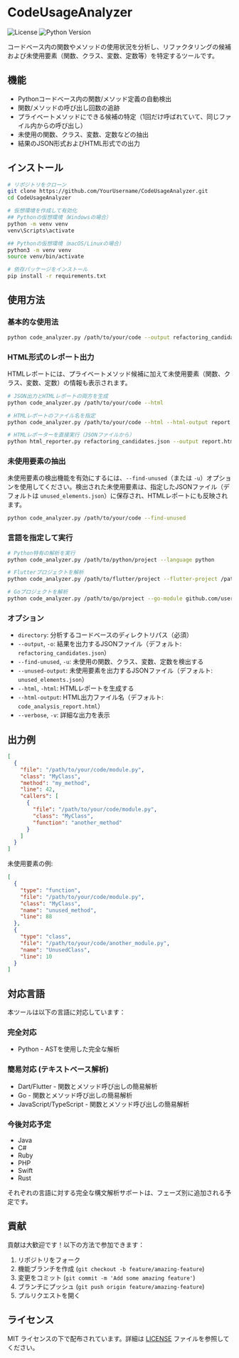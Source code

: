 # CodeUsageAnalyzer

![License](https://img.shields.io/github/license/YourUsername/CodeUsageAnalyzer)
![Python Version](https://img.shields.io/badge/python-3.6%2B-blue)

コードベース内の関数やメソッドの使用状況を分析し、リファクタリングの候補および未使用要素（関数、クラス、変数、定数等）を特定するツールです。

## 機能

- Pythonコードベース内の関数/メソッド定義の自動検出
- 関数/メソッドの呼び出し回数の追跡
- プライベートメソッドにできる候補の特定（1回だけ呼ばれていて、同じファイル内からの呼び出し）
- 未使用の関数、クラス、変数、定数などの抽出
- 結果のJSON形式およびHTML形式での出力

## インストール

```bash
# リポジトリをクローン
git clone https://github.com/YourUsername/CodeUsageAnalyzer.git
cd CodeUsageAnalyzer

# 仮想環境を作成して有効化
## Pythonの仮想環境（Windowsの場合）
python -m venv venv
venv\Scripts\activate

## Pythonの仮想環境（macOS/Linuxの場合）
python3 -m venv venv
source venv/bin/activate

# 依存パッケージをインストール
pip install -r requirements.txt
```

## 使用方法

### 基本的な使用法

```bash
python code_analyzer.py /path/to/your/code --output refactoring_candidates.json
```

### HTML形式のレポート出力

HTMLレポートには、プライベートメソッド候補に加えて未使用要素（関数、クラス、変数、定数）の情報も表示されます。

```bash
# JSON出力とHTMLレポートの両方を生成
python code_analyzer.py /path/to/your/code --html

# HTMLレポートのファイル名を指定
python code_analyzer.py /path/to/your/code --html --html-output report.html

# HTMLレポーターを直接実行（JSONファイルから）
python html_reporter.py refactoring_candidates.json --output report.html
```

### 未使用要素の抽出

未使用要素の検出機能を有効にするには、`--find-unused`（または `-u`）オプションを使用してください。検出された未使用要素は、指定したJSONファイル（デフォルトは `unused_elements.json`）に保存され、HTMLレポートにも反映されます。

```bash
python code_analyzer.py /path/to/your/code --find-unused
```

### 言語を指定して実行

```bash
# Python特有の解析を実行
python code_analyzer.py /path/to/python/project --language python

# Flutterプロジェクトを解析
python code_analyzer.py /path/to/flutter/project --flutter-project /path/to/flutter/project/root --analyze-widgets

# Goプロジェクトを解析
python code_analyzer.py /path/to/go/project --go-module github.com/username/project
```

### オプション

- `directory`: 分析するコードベースのディレクトリパス（必須）
- `--output`, `-o`: 結果を出力するJSONファイル（デフォルト: `refactoring_candidates.json`）
- `--find-unused`, `-u`: 未使用の関数、クラス、変数、定数を検出する
- `--unused-output`: 未使用要素を出力するJSONファイル（デフォルト: `unused_elements.json`）
- `--html`, `-html`: HTMLレポートを生成する
- `--html-output`: HTML出力ファイル名（デフォルト: `code_analysis_report.html`）
- `--verbose`, `-v`: 詳細な出力を表示

## 出力例

```json
[
  {
    "file": "/path/to/your/code/module.py",
    "class": "MyClass",
    "method": "my_method",
    "line": 42,
    "callers": [
      {
        "file": "/path/to/your/code/module.py",
        "class": "MyClass",
        "function": "another_method"
      }
    ]
  }
]
```

未使用要素の例:

```json
[
  {
    "type": "function",
    "file": "/path/to/your/code/module.py",
    "class": "MyClass",
    "name": "unused_method",
    "line": 88
  },
  {
    "type": "class",
    "file": "/path/to/your/code/another_module.py",
    "name": "UnusedClass",
    "line": 10
  }
]
```

## 対応言語

本ツールは以下の言語に対応しています：

### 完全対応
- Python - ASTを使用した完全な解析

### 簡易対応 (テキストベース解析)
- Dart/Flutter - 関数とメソッド呼び出しの簡易解析
- Go - 関数とメソッド呼び出しの簡易解析
- JavaScript/TypeScript - 関数とメソッド呼び出しの簡易解析

### 今後対応予定
- Java
- C#
- Ruby
- PHP
- Swift
- Rust

それぞれの言語に対する完全な構文解析サポートは、フェーズ別に追加される予定です。

## 貢献

貢献は大歓迎です！以下の方法で参加できます：

1. リポジトリをフォーク
2. 機能ブランチを作成 (`git checkout -b feature/amazing-feature`)
3. 変更をコミット (`git commit -m 'Add some amazing feature'`)
4. ブランチにプッシュ (`git push origin feature/amazing-feature`)
5. プルリクエストを開く

## ライセンス

MIT ライセンスの下で配布されています。詳細は [LICENSE](LICENSE) ファイルを参照してください。